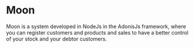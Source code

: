 # Moon
Moon is a system developed in NodeJs in the AdonisJs framework, where you can register customers and products and sales to have a better control of your stock and your debtor customers.
